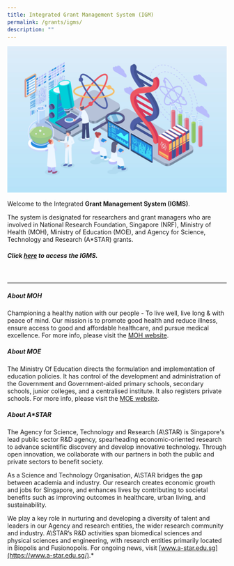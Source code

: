 ```yaml
---
title: Integrated Grant Management System (IGM)
permalink: /grants/igms/
description: ""
---
```

![](/images/Grants/jan4-outlined-02.jpg)

Welcome to the Integrated **Grant Management System (IGMS)**. 

The system is designated for researchers and grant managers who are involved in National Research Foundation, Singapore (NRF), Ministry of Health (MOH), Ministry of Education (MOE), and Agency for Science, Technology and Research (A*STAR) grants.


##### ****Click [here](https://researchgrant.gov.sg/Pages/About-Us.aspx) to access the IGMS.****
<br>

---
##### About MOH

Championing a healthy nation with our people - To live well, live long &amp; with peace of mind. Our mission is to promote good health and reduce illness, ensure access to good and affordable healthcare, and pursue medical excellence. For more info, please visit the [MOH website](https://www.moh.gov.sg/).

##### About MOE

The Ministry Of Education directs the formulation and implementation of education policies. It has control of the development and administration of the Government and Government-aided primary schools, secondary schools, junior colleges, and a centralised institute. It also registers private schools. For more info, please visit the [MOE website](https://www.moe.gov.sg/).

##### About A*STAR

The Agency for Science, Technology and Research (A\STAR) is Singapore's lead public sector R&amp;D agency, spearheading economic-oriented research to advance scientific discovery and develop innovative technology. Through open innovation, we collaborate with our partners in both the public and private sectors to benefit society.

As a Science and Technology Organisation, A\STAR bridges the gap between academia and industry. Our research creates economic growth and jobs for Singapore, and enhances lives by contributing to societal benefits such as improving outcomes in healthcare, urban living, and sustainability.

We play a key role in nurturing and developing a diversity of talent and leaders in our Agency and research entities, the wider research community and industry. A\STAR’s R&amp;D activities span biomedical sciences and physical sciences and engineering, with research entities primarily located in Biopolis and Fusionopolis. For ongoing news, visit&nbsp;[www.a-star.edu.sg](https://www.a-star.edu.sg/).*